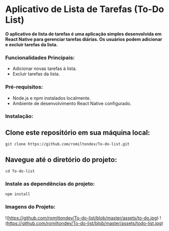 # Aplicativo de Lista de Tarefas (To-Do List)
**O aplicativo de lista de tarefas é uma aplicação simples desenvolvida em React Native para gerenciar tarefas diárias.
    Os usuários podem adicionar e excluir tarefas da lista.**
### Funcionalidades Principais:
  - Adicionar novas tarefas à lista.
  - Excluir tarefas da lista.
### Pré-requisitos:
  - Node.js e npm instalados localmente.
  - Ambiente de desenvolvimento React Native configurado.
### Instalação:
 ## Clone este repositório em sua máquina local:
   ```
   git clone https://github.com/romiltondev/To-do-list.git
   ```
  ## Navegue até o diretório do projeto:
    cd To-do-list
### Instale as dependências do projeto:
    npm install
### Imagens do Projeto:
!(https://github.com/romiltondev/To-do-list/blob/master/assets/to-do.jpg)
!(https://github.com/romiltondev/To-do-list/blob/master/assets/todo-list.jpg)
